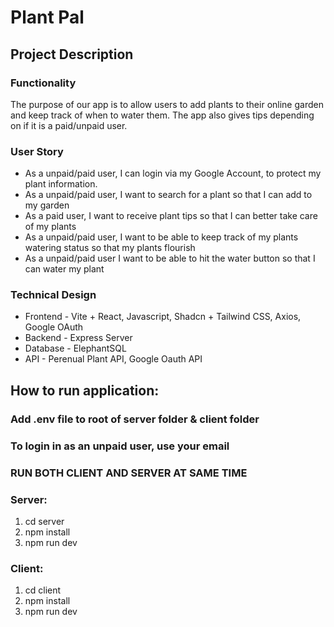 # Plant Pal

## Project Description

### Functionality

The purpose of our app is to allow users to add plants to their online garden and keep track of when to water them. The app also gives tips depending on if it is a paid/unpaid user. 

### User Story

* As a unpaid/paid user, I can login via my Google Account, to protect my plant information.
* As a unpaid/paid user, I want to search for a plant so that I can add to my garden
* As a paid user, I want to receive plant tips so that I can better take care of my plants
* As a unpaid/paid user, I want to be able to keep track of my plants watering status so that my plants flourish
* As a unpaid/paid user I want to be able to hit the water button so that I can water my plant

### Technical Design

* Frontend - Vite + React, Javascript, Shadcn + Tailwind CSS, Axios, Google OAuth
* Backend - Express Server 
* Database - ElephantSQL
* API - Perenual Plant API, Google Oauth API

## How to run application:

### Add .env file to root of server folder & client folder

### To login in as an unpaid user, use your email



### RUN BOTH CLIENT AND SERVER AT SAME TIME

### Server:

1. cd server
2. npm install
3. npm run dev

### Client:

1. cd client
2. npm install
3. npm run dev

